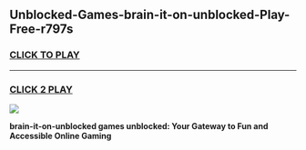 
## Unblocked-Games-brain-it-on-unblocked-Play-Free-r797s
<h3>
<a href="https://premium76.site?title=brain-it-on-unblocked&ref=10A">CLICK TO PLAY</a></h3>
<hr>

<h3>
<a href="https://premium76.site?title=brain-it-on-unblocked&ref=10A">CLICK 2 PLAY</a>
  
</h3>

<a href="https://premium76.site?title=brain-it-on-unblocked&ref=10A"><img src="https://clearcache.store/games.png"></a>


**brain-it-on-unblocked games unblocked: Your Gateway to Fun and Accessible Online Gaming**
